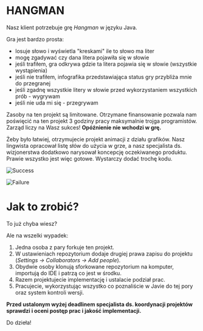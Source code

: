 # HANGMAN

Nasz klient potrzebuje grę *Hangman* w języku Java.

Gra jest bardzo prosta:

* losuje słowo i wyświetla "kreskami" ile to słowo ma liter
* mogę zgadywać czy dana litera pojawiła się w słowie
* jeśli trafiłem, gra odkrywa gdzie ta litera pojawia się w słowie (wszystkie wystąpienia)
* jeśli  nie trafiłem, infografika przedstawiająca status gry przybliża mnie do przegranej
* jeśli zgadnę wszystkie litery w słowie przed wykorzystaniem wszystkich prób - wygrywam
* jeśli nie uda mi się - przegrywam

Zasoby na ten projekt są limitowane. Otrzymane finansowanie pozwala nam poświęcić na ten projekt
3 godziny pracy maksymalnie trojga programistów. Zarząd liczy na Wasz sukces! **Opóźnienie nie wchodzi w grę.**

Żeby było łatwiej, otrzymujecie projekt animacji z działu grafików. Nasz lingwista
opracował listę słów do użycia w grze, a nasz specjalista ds. wizjonerstwa dodatkowo 
narysował koncepcję oczekiwanego produktu. Prawie wszystko jest więc gotowe. Wystarczy dodać trochę kodu.

![Success](https://raw.githubusercontent.com/fracz/java-hangman/master/img/success.gif)

![Failure](https://raw.githubusercontent.com/fracz/java-hangman/master/img/fail.gif)

# Jak to zrobić?

To już chyba wiesz?

Ale na wszelki wypadek:

1. Jedna osoba z pary forkuje ten projekt.
2. W ustawieniach repozytorium dodaje drugiej prawa zapisu do projektu (*Settings -> Collaborators -> Add people*).
3. Obydwie osoby klonują sforkowane repozytorium na komputer, importują do IDE i patrzą co jest w środku.
4. Razem projektujecie implementację i ustalacie podział prac.
5. Pracujecie, wykorzystując wszystko co poznaliście w Javie do tej pory oraz system kontroli wersji.

**Przed ustalonym wyżej deadlinem specjalista ds. koordynacji projektów sprawdzi i oceni postęp prac i jakość implementacji.**

Do dzieła!

